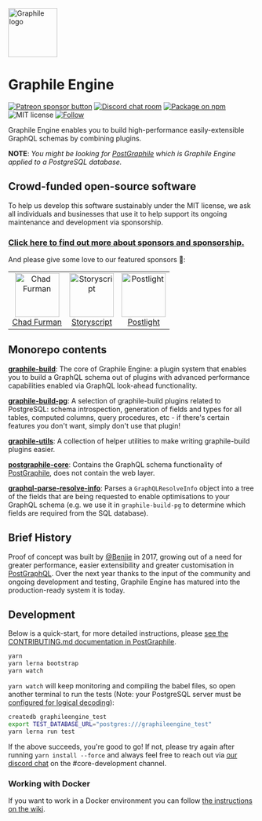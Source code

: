 <img width="100" height="100" title="Graphile logo" src="https://cdn.rawgit.com/graphile/graphile.github.io/a6225f8c3052df5c276ecef28aeb0cade1aec16a/logos/graphile.optimized.svg" />

# Graphile Engine

<span class="badge-patreon"><a href="https://patreon.com/benjie" title="Support Graphile development on Patreon"><img src="https://img.shields.io/badge/sponsor-via%20Patreon-orange.svg" alt="Patreon sponsor button" /></a></span>
[![Discord chat room](https://img.shields.io/discord/489127045289476126.svg)](http://discord.gg/graphile)
[![Package on npm](https://img.shields.io/npm/v/graphile-build.svg?style=flat)](https://www.npmjs.com/package/graphile-build)
![MIT license](https://img.shields.io/npm/l/graphile-build.svg)
[![Follow](https://img.shields.io/badge/twitter-@GraphileHQ-blue.svg)](https://twitter.com/GraphileHQ)

Graphile Engine enables you to build high-performance easily-extensible GraphQL schemas by combining plugins.

**NOTE**: _You might be looking for [PostGraphile](https://github.com/graphile/postgraphile) which is Graphile Engine applied to a PostgreSQL database._

<!-- SPONSORS_BEGIN -->

## Crowd-funded open-source software

To help us develop this software sustainably under the MIT license, we ask
all individuals and businesses that use it to help support its ongoing
maintenance and development via sponsorship.

### [Click here to find out more about sponsors and sponsorship.](https://www.graphile.org/sponsor/)

And please give some love to our featured sponsors 🤩:

<table><tr>
<td align="center"><a href="http://chads.website/"><img src="https://www.graphile.org/images/sponsors/chadf.png" width="90" height="90" alt="Chad Furman" /><br />Chad Furman</a></td>
<td align="center"><a href="https://storyscript.io/?utm_source=postgraphile"><img src="https://www.graphile.org/images/sponsors/storyscript.png" width="90" height="90" alt="Storyscript" /><br />Storyscript</a></td>
<td align="center"><a href="https://postlight.com/?utm_source=graphile"><img src="https://www.graphile.org/images/sponsors/postlight.png" width="90" height="90" alt="Postlight" /><br />Postlight</a></td>
</tr></table>

<!-- SPONSORS_END -->

## Monorepo contents

**[graphile-build][]**: The core of Graphile Engine: a plugin system that
enables you to build a GraphQL schema out of plugins with advanced performance
capabilities enabled via GraphQL look-ahead functionality.

**[graphile-build-pg][]**: A selection of graphile-build plugins related to
PostgreSQL: schema introspection, generation of fields and types for all
tables, computed columns, query procedures, etc - if there's certain features
you don't want, simply don't use that plugin!

**[graphile-utils][]**: A collection of helper utilities to make writing
graphile-build plugins easier.

**[postgraphile-core][]**: Contains the GraphQL schema functionality of
[PostGraphile][], does not contain the web layer.

**[graphql-parse-resolve-info][]**: Parses a `GraphQLResolveInfo` object into a
tree of the fields that are being requested to enable optimisations to your
GraphQL schema (e.g. we use it in `graphile-build-pg` to determine which fields
are required from the SQL database).

## Brief History

Proof of concept was built by [@Benjie](https://twitter.com/benjie) in 2017,
growing out of a need for greater performance, easier extensibility and
greater customisation in [PostGraphQL][postgraphile]. Over the next year
thanks to the input of the community and ongoing development and testing,
Graphile Engine has matured into the production-ready system it is today.

## Development

Below is a quick-start, for more detailed instructions, please [see the
CONTRIBUTING.md documentation in PostGraphile](https://github.com/graphile/postgraphile/blob/master/CONTRIBUTING.md).

```bash
yarn
yarn lerna bootstrap
yarn watch
```

`yarn watch` will keep monitoring and compiling the babel files, so open
another terminal to run the tests (Note: your PostgreSQL server must be
[configured for logical decoding](packages/lds/README.md#postgresql-configuration)):

```bash
createdb graphileengine_test
export TEST_DATABASE_URL="postgres:///graphileengine_test"
yarn lerna run test
```

If the above succeeds, you're good to go! If not, please try again after
running `yarn install --force` and always feel free to reach out via [our
discord chat](http://discord.gg/graphile) on the #core-development channel.

### Working with Docker

If you want to work in a Docker environment you can follow
[the instructions on the wiki](https://github.com/graphile/graphile-build/wiki/Development-with-docker-compose).

[postgraphile]: https://github.com/graphile/postgraphile
[lerna]: https://github.com/lerna/lerna
[graphile-build]: packages/graphile-build/
[graphile-build-pg]: packages/graphile-build-pg/
[graphile-utils]: packages/graphile-utils/
[postgraphile-core]: packages/postgraphile-core/
[graphql-parse-resolve-info]: packages/graphql-parse-resolve-info/

